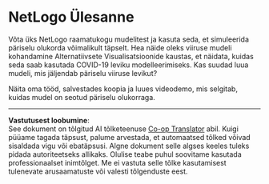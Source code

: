 <!--
CO_OP_TRANSLATOR_METADATA:
{
  "original_hash": "cf654ca60c7f86c8dad28596fb42994b",
  "translation_date": "2025-10-11T11:47:12+00:00",
  "source_file": "lessons/6-Other/23-MultiagentSystems/assignment.md",
  "language_code": "et"
}
-->
# NetLogo Ülesanne

Võta üks NetLogo raamatukogu mudelitest ja kasuta seda, et simuleerida päriselu olukorda võimalikult täpselt. Hea näide oleks viiruse mudeli kohandamine Alternatiivsete Visualisatsioonide kaustas, et näidata, kuidas seda saab kasutada COVID-19 leviku modelleerimiseks. Kas suudad luua mudeli, mis jäljendab päriselu viiruse levikut?

Näita oma tööd, salvestades koopia ja luues videodemo, mis selgitab, kuidas mudel on seotud päriselu olukorraga.

---

**Vastutusest loobumine**:  
See dokument on tõlgitud AI tõlketeenuse [Co-op Translator](https://github.com/Azure/co-op-translator) abil. Kuigi püüame tagada täpsust, palume arvestada, et automaatsed tõlked võivad sisaldada vigu või ebatäpsusi. Algne dokument selle algses keeles tuleks pidada autoriteetseks allikaks. Olulise teabe puhul soovitame kasutada professionaalset inimtõlget. Me ei vastuta selle tõlke kasutamisest tulenevate arusaamatuste või valesti tõlgenduste eest.